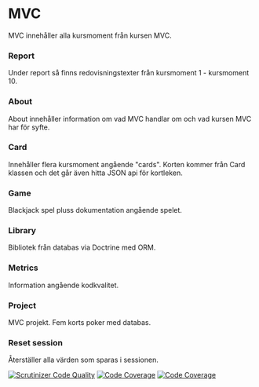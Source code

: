 # MVC
MVC innehåller alla kursmoment från kursen MVC.

### Report
Under report så finns redovisningstexter från kursmoment 1 - kursmoment 10.

### About
About innehåller information om vad MVC handlar om och vad kursen MVC har för syfte.

### Card
Innehåller flera kursmoment angående "cards". Korten kommer från Card klassen och det går även hitta JSON api för kortleken.

### Game
Blackjack spel pluss dokumentation angående spelet.

### Library
Bibliotek från databas via Doctrine med ORM.

### Metrics
Information angående kodkvalitet.

### Project
MVC projekt. Fem korts poker med databas.

### Reset session
Återställer alla värden som sparas i sessionen.

[![Scrutinizer Code Quality](https://scrutinizer-ci.com/g/Jawnta/MVC/badges/quality-score.png?b=main)](https://scrutinizer-ci.com/g/Jawnta/MVC/?branch=main)
[![Code Coverage](https://scrutinizer-ci.com/g/Jawnta/MVC/badges/coverage.png?b=main)](https://scrutinizer-ci.com/g/Jawnta/MVC/?branch=main)
[![Code Coverage](https://scrutinizer-ci.com/g/Jawnta/MVC/badges/coverage.png?b=main)](https://scrutinizer-ci.com/g/Jawnta/MVC/?branch=main)
